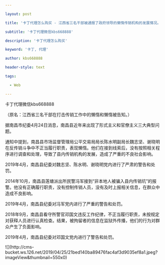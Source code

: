 ---
layout: post
title: '卡丁代理怎么购买 - 江西省三名干部被通报了政府领导的懒惰传销机构的发展情况。'
subtitle: '卡丁代理微信kbs668888'
description: '卡丁代理怎么购买'
keyword: '卡丁, 代理'
author: kbs668888
header-style: text
tags:
  - Web
---
卡丁代理微信kbs668888

（原名：江西省三名干部在打击传销工作中的懒惰和懒惰被告知。）

据南昌市纪委4月24日消息，南昌县近年来出现了形式主义和官僚主义三大典型问题。

通知中提到，南昌县市场监督管理局公平交易局局长陈水明副局长魏志坚、谢晓明在反传销斗争中不正当履行职责，表现懒惰。他们在接到线索后，没有按照相关程序进行调查和处理，导致了县内传销机构的发展，造成了严重的不良社会影响。

2019年4月，南昌县纪委对魏志坚、陈水明、谢晓明党内进行了严肃的警告和处罚。

2014年10月，南昌县莲塘派出所民警冯军接到“非本地人被骗入县内传销坑”的报警。他没有正确履行职责，没有控制传销人员，没有及时上报相关信息，在群众中造成不良影响。

2019年4月，南昌县纪委对冯军党内进行了严重的警告和处罚。

2018年9月，南昌县看守所警官邓国文违反工作纪律，不正当履行职责，未按规定对获释人员进行认真检查。结果，被拘留者的信息在监狱外传播，他们的行为对群众产生了负面影响。

2019年4月，南昌县纪委对邓国文党内进行了警告和处罚。

![](http://cms-
bucket.ws.126.net/2019/04/25/21bed140ba89476fac4af3d9035ef8a1.jpeg?imageView&thumbnail=550x0)  

